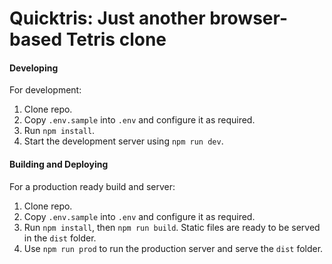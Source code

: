 # Quicktris: Just another browser-based Tetris clone

#### Developing
For development:
1. Clone repo.
2. Copy `.env.sample` into `.env` and configure it as required.
3. Run `npm install`.
4. Start the development server using `npm run dev`.

#### Building and Deploying
For a production ready build and server:
1. Clone repo.
2. Copy `.env.sample` into `.env` and configure it as required.
3. Run `npm install`, then `npm run build`. Static files are ready to be served in the `dist` folder.
4. Use `npm run prod` to run the production server and serve the `dist` folder.

